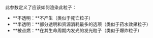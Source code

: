 此参数定义了应该如何渲染此粒子：

* **不透明：**不产生（类似于死亡粒子）
* **半透明：**部分透明和资源消耗最多的选项（类似于药水效果粒子）
* **被点燃：**在其生命周期内发光的发光粒子（类似于爆炸粒子）
